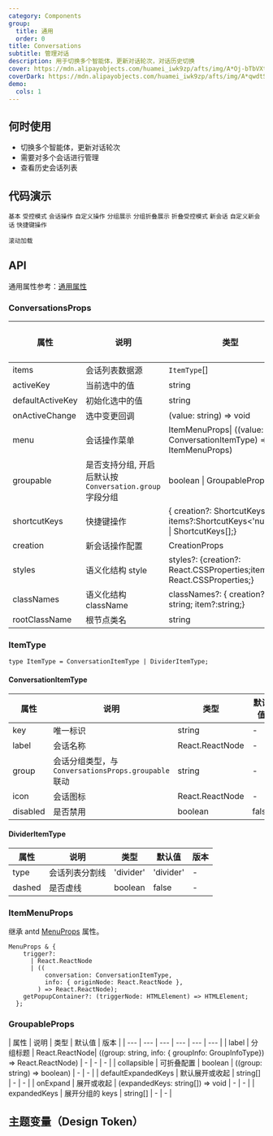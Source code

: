 ```yaml
---
category: Components
group:
  title: 通用
  order: 0
title: Conversations
subtitle: 管理对话
description: 用于切换多个智能体，更新对话轮次，对话历史切换
cover: https://mdn.alipayobjects.com/huamei_iwk9zp/afts/img/A*Oj-bTbVXtpQAAAAAAAAAAAAADgCCAQ/original
coverDark: https://mdn.alipayobjects.com/huamei_iwk9zp/afts/img/A*qwdtSKWXeikAAAAAAAAAAAAADgCCAQ/original
demo:
  cols: 1
---
```


## 何时使用

- 切换多个智能体，更新对话轮次
- 需要对多个会话进行管理
- 查看历史会话列表

## 代码演示

<!-- prettier-ignore -->
<code src="./demo/basic.tsx" background="grey">基本</code>
<code src="./demo/controlled-mode.tsx" background="grey">受控模式</code>
<code src="./demo/with-menu.tsx" background="grey">会话操作</code>
<code src="./demo/menu-trigger.tsx" background="grey">自定义操作</code>
<code src="./demo/group.tsx" background="grey">分组展示</code>
<code src="./demo/group-collapsible.tsx" background="grey">分组折叠展示</code>
<code src="./demo/controlled-collapsible.tsx" background="grey">折叠受控模式</code>
<code src="./demo/new-chat.tsx" background="grey">新会话</code>
<code src="./demo/custom-new-chat.tsx" background="grey">自定义新会话</code>
<code src="./demo/shortcutKeys.tsx" background="grey">快捷键操作</code>

<code src="./demo/infinite-load.tsx" background="grey">滚动加载</code>

## API

通用属性参考：[通用属性](/docs/react/common-props)

### ConversationsProps

| 属性 | 说明 | 类型 | 默认值 | 版本 |
| --- | --- | --- | --- | --- |
| items | 会话列表数据源 | `ItemType`[] | - | - |
| activeKey | 当前选中的值 | string | - | - |
| defaultActiveKey | 初始化选中的值 | string | - | - |
| onActiveChange | 选中变更回调 | (value: string) => void | - | - |
| menu | 会话操作菜单 | ItemMenuProps\| ((value: ConversationItemType) => ItemMenuProps) | - | - |
| groupable | 是否支持分组, 开启后默认按 `Conversation.group` 字段分组 | boolean \| GroupableProps | - | - |
| shortcutKeys | 快捷键操作 | { creation?: ShortcutKeys<number>; items?:ShortcutKeys<'number'> \| ShortcutKeys<number>[];} | - | - |
| creation | 新会话操作配置 | CreationProps | - | - |
| styles | 语义化结构 style | styles?: {creation?: React.CSSProperties;item?: React.CSSProperties;} | - | - |
| classNames | 语义化结构 className | classNames?: { creation?: string; item?:string;} | - | - |
| rootClassName | 根节点类名 | string | - | - |

### ItemType

```tsx
type ItemType = ConversationItemType | DividerItemType;
```

#### ConversationItemType

| 属性 | 说明 | 类型 | 默认值 | 版本 |
| --- | --- | --- | --- | --- |
| key | 唯一标识 | string | - | - |
| label | 会话名称 | React.ReactNode | - | - |
| group | 会话分组类型，与 `ConversationsProps.groupable` 联动 | string | - | - |
| icon | 会话图标 | React.ReactNode | - | - |
| disabled | 是否禁用 | boolean | false | - |

#### DividerItemType

| 属性   | 说明           | 类型      | 默认值    | 版本 |
| ------ | -------------- | --------- | --------- | ---- |
| type   | 会话列表分割线 | 'divider' | 'divider' | -    |
| dashed | 是否虚线       | boolean   | false     | -    |

### ItemMenuProps

继承 antd [MenuProps](https://ant.design/components/menu-cn#api) 属性。

```tsx
MenuProps & {
    trigger?:
      | React.ReactNode
      | ((
          conversation: ConversationItemType,
          info: { originNode: React.ReactNode },
        ) => React.ReactNode);
    getPopupContainer?: (triggerNode: HTMLElement) => HTMLElement;
  };
```

### GroupableProps

| 属性 | 说明 | 类型 | 默认值 | 版本 |
| --- | --- | --- | --- | --- | --- |
| label | 分组标题 | React.ReactNode\| ((group: string, info: { groupInfo: GroupInfoType}) => React.ReactNode) | - | - | - |
| collapsible | 可折叠配置 | boolean \| ((group: string) => boolean) | - | - |
| defaultExpandedKeys | 默认展开或收起 | string[] | - | - |
| onExpand | 展开或收起 | (expandedKeys: string[]) => void | - | - |
| expandedKeys | 展开分组的 keys | string[] | - | - |

## 主题变量（Design Token）

<ComponentTokenTable component="Conversations"></ComponentTokenTable>
